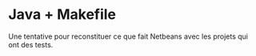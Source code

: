 # Java + Makefile

Une tentative pour reconstituer ce que fait Netbeans
avec les projets qui ont des tests.

